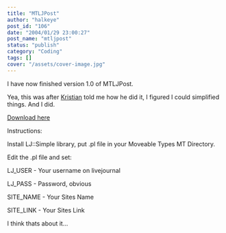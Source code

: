 ```yaml
---
title: "MTLJPost"
author: "halkeye"
post_id: "106"
date: "2004/01/29 23:00:27"
post_name: "mtljpost"
status: "publish"
category: "Coding"
tags: []
cover: "/assets/cover-image.jpg"
---
```


I have now finished version 1.0 of MTLJPost.

Yea, this was after [Kristian](https://www.departmentk.com) told me how he did it, I figured I could simplified things. And I did.

[Download here](https://files.halkeye.net/MTLJPost.tgz)

Instructions:  

Install LJ::Simple library, put .pl file in your Moveable Types MT Directory.  

Edit the .pl file and set:  

LJ_USER - Your username on livejournal  

LJ_PASS - Password, obvious  

SITE_NAME - Your Sites Name  

SITE_LINK - Your Sites Link

I think thats about it...
